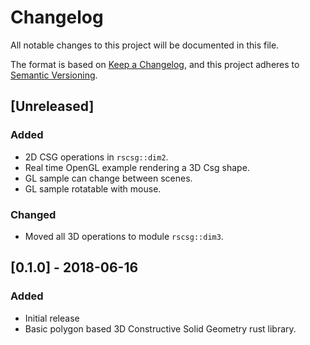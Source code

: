 # Changelog
All notable changes to this project will be documented in this file.

The format is based on [Keep a Changelog](https://keepachangelog.com/en/1.0.0/),
and this project adheres to [Semantic Versioning](https://semver.org/spec/v2.0.0.html).

## [Unreleased]
### Added
- 2D CSG operations in `rscsg::dim2`.
- Real time OpenGL example rendering a 3D Csg shape.
- GL sample can change between scenes.
- GL sample rotatable with mouse.

### Changed
- Moved all 3D operations to module `rscsg::dim3`.

## [0.1.0] - 2018-06-16
### Added
- Initial release
- Basic polygon based 3D Constructive Solid Geometry rust library.
